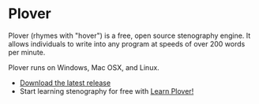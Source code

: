 # Plover

Plover (rhymes with "hover") is a free, open source stenography engine. It allows individuals to write into any program at speeds of over 200 words per minute.

Plover runs on Windows, Mac OSX, and Linux.

- [Download the latest release](https://github.com/openstenoproject/plover/releases/latest)
- Start learning stenography for free with [Learn Plover!](https://sites.google.com/site/ploverdoc/home)